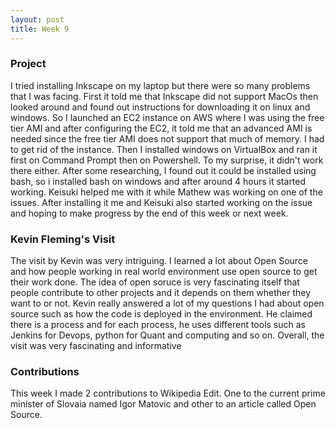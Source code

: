 ```yaml
---
layout: post
title: Week 9
---
```


### Project
I tried installing Inkscape on my laptop but there were so many problems that I was facing. First it told me that Inkscape did not support MacOs then looked around and found out instructions for downloading it on linux and windows. So I launched an EC2 instance on AWS where I was using the free tier AMI and after configuring the EC2, it told me that an advanced AMI is needed since the free tier AMI does not support that much of memory. I had to get rid of the instance. Then I installed windows on VirtualBox and ran it first on Command Prompt then on Powershell. To my surprise, it didn't work there either. After some researching, I found out it could be installed using bash, so i installed bash on windows and after around 4 hours it started working. Keisuki helped me with it while Mathew was working on one of the issues. After installing it me and Keisuki also started working on the issue and hoping to make progress by the end of this week or next week.

### Kevin Fleming's Visit
The visit by Kevin was very intriguing. I learned a lot about Open Source and how people working in real world environment use open source to get their work done. The idea of open soruce is very fascinating itself that people contribute to other projects and it depends on them whether they want to or not. Kevin really answered a lot of my questions I had about open source such as how the code is deployed in the environment. He claimed there is a process and for each process, he uses different tools such as Jenkins for Devops, python for Quant and computing and so on. Overall, the visit was very fascinating and informative

### Contributions
This week I made 2 contributions to Wikipedia Edit. One to the current prime minister of Slovaia named Igor Matovic and other to an article called Open Source.
